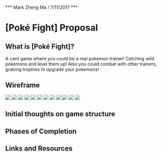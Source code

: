*** Mark Zheng Ma / 7/11/2017 ***

# [Poké Fight] Proposal

## What is [Poké Fight]?

A card game where you could be a real pokemon trainer! Catching wild pokemons and level them up! Also you could combat with other trainers, grabing trophies to upgrade your pokemons!

## Wireframe

![](Wireframe/1.png)
![](Wireframe/2.png)
![](Wireframe/3.png)
![](Wireframe/4.png)
![](Wireframe/5.png)
![](Wireframe/6.png)
![](Wireframe/7.png)
![](Wireframe/8.png)
![](Wireframe/9.png)
![](Wireframe/10.png)
![](Wireframe/11.png)
![](Wireframe/12.png)


## Initial thoughts on game structure



## Phases of Completion



## Links and Resources